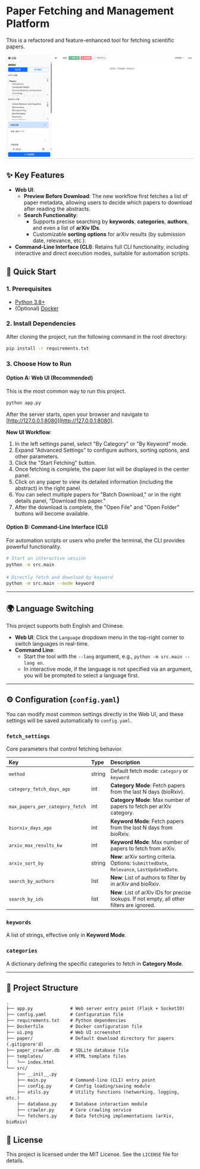 # Paper Fetching and Management Platform

This is a refactored and feature-enhanced tool for fetching scientific papers.

![Web UI Screenshot](ui.png)

## ✨ Key Features

-   **Web UI**:
    -   **Preview Before Download**: The new workflow first fetches a list of paper metadata, allowing users to decide which papers to download after reading the abstracts.
    -   **Search Functionality**:
        -   Supports precise searching by **keywords**, **categories**, **authors**, and even a list of **arXiv IDs**.
        -   Customizable **sorting options** for arXiv results (by submission date, relevance, etc.).
-   **Command-Line Interface (CLI)**: Retains full CLI functionality, including interactive and direct execution modes, suitable for automation scripts.

## 🚀 Quick Start

### 1. Prerequisites
-   [Python 3.8+](https://www.python.org/)
-   (Optional) [Docker](https://www.docker.com/)

### 2. Install Dependencies
After cloning the project, run the following command in the root directory:
```bash
pip install -r requirements.txt
```
### 3. Choose How to Run

#### Option A: Web UI (Recommended)
This is the most common way to run this project.
```bash
python app.py
```
After the server starts, open your browser and navigate to [http://127.0.0.1:8080](http://127.0.0.1:8080).

**New UI Workflow**:
1.  In the left settings panel, select "By Category" or "By Keyword" mode.
2.  Expand "Advanced Settings" to configure authors, sorting options, and other parameters.
3.  Click the "Start Fetching" button.
4.  Once fetching is complete, the paper list will be displayed in the center panel.
5.  Click on any paper to view its detailed information (including the abstract) in the right panel.
6.  You can select multiple papers for "Batch Download," or in the right details panel, "Download this paper."
7.  After the download is complete, the "Open File" and "Open Folder" buttons will become available.

#### Option B: Command-Line Interface (CLI)
For automation scripts or users who prefer the terminal, the CLI provides powerful functionality.
```bash
# Start an interactive session
python -m src.main

# Directly fetch and download by keyword
python -m src.main --mode keyword
```

---

## 🌍 Language Switching

This project supports both English and Chinese.

-   **Web UI**: Click the `Language` dropdown menu in the top-right corner to switch languages in real-time.
-   **Command Line**:
    -   Start the tool with the `--lang` argument, e.g., `python -m src.main --lang en`.
    -   In interactive mode, if the language is not specified via an argument, you will be prompted to select a language first.

---

## ⚙️ Configuration (`config.yaml`)

You can modify most common settings directly in the Web UI, and these settings will be saved automatically to `config.yaml`.

### `fetch_settings`
Core parameters that control fetching behavior.

| Key                             | Type   | Description                                                                          |
| :------------------------------ | :----- | :----------------------------------------------------------------------------------- |
| `method`                        | string | Default fetch mode: `category` or `keyword`                                          |
| `category_fetch_days_ago`       | int    | **Category Mode**: Fetch papers from the last N days (bioRxiv).                      |
| `max_papers_per_category_fetch` | int    | **Category Mode**: Max number of papers to fetch per arXiv category.                 |
| `biorxiv_days_ago`              | int    | **Keyword Mode**: Fetch papers from the last N days from bioRxiv.                    |
| `arxiv_max_results_kw`          | int    | **Keyword Mode**: Max number of papers to fetch from arXiv.                          |
| `arxiv_sort_by`                 | string | **New**: arXiv sorting criteria. Options: `SubmittedDate`, `Relevance`, `LastUpdatedDate`. |
| `search_by_authors`             | list   | **New**: List of authors to filter by in arXiv and bioRxiv.                          |
| `search_by_ids`                 | list   | **New**: List of arXiv IDs for precise lookups. If not empty, all other filters are ignored. |

### `keywords`
A list of strings, effective only in **Keyword Mode**.

### `categories`
A dictionary defining the specific categories to fetch in **Category Mode**.

---

## 📁 Project Structure
```
.
├── app.py              # Web server entry point (Flask + SocketIO)
├── config.yaml         # Configuration file
├── requirements.txt    # Python dependencies
├── Dockerfile          # Docker configuration file
├── ui.png              # Web UI screenshot
├── paper/              # Default download directory for papers (.gitignore'd)
├── paper_crawler.db    # SQLite database file
├── templates/          # HTML template files
│   └── index.html
└── src/
    ├── __init__.py
    ├── main.py         # Command-line (CLI) entry point
    ├── config.py       # Config loading/saving module
    ├── utils.py        # Utility functions (networking, logging, etc.)
    ├── database.py     # Database interaction module
    ├── crawler.py      # Core crawling service
    └── fetchers.py     # Data fetching implementations (arXiv, bioRxiv)
```

## 📄 License
This project is licensed under the MIT License. See the `LICENSE` file for details.
